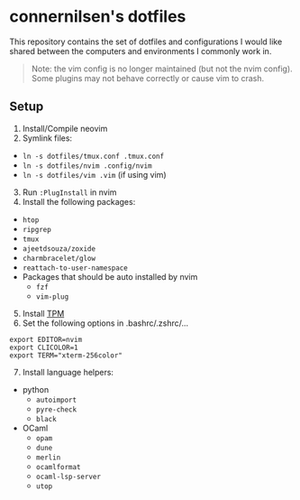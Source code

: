 # connernilsen's dotfiles

This repository contains the set of dotfiles and configurations I would like shared between the computers and environments I commonly work in.

> Note: the vim config is no longer maintained (but not the nvim config). Some plugins may not behave correctly or cause vim to crash.

## Setup

1. Install/Compile neovim
2. Symlink files:
  - `ln -s dotfiles/tmux.conf .tmux.conf`
  - `ln -s dotfiles/nvim .config/nvim`
  - `ln -s dotfiles/vim .vim` (if using vim)
3. Run `:PlugInstall` in nvim
4. Install the following packages:
  - `htop`
  - `ripgrep`
  - `tmux`
  - `ajeetdsouza/zoxide`
  - `charmbracelet/glow`
  - `reattach-to-user-namespace`
  - Packages that should be auto installed by nvim
    - `fzf`
    - `vim-plug`
5. Install [TPM](https://github.com/tmux-plugins/tpm)
6. Set the following options in .bashrc/.zshrc/...
```
export EDITOR=nvim
export CLICOLOR=1
export TERM="xterm-256color"
```
7. Install language helpers:
  - python
    - `autoimport`
    - `pyre-check`
    - `black`
  - OCaml
    - `opam`
    - `dune`
    - `merlin`
    - `ocamlformat`
    - `ocaml-lsp-server`
    - `utop`
